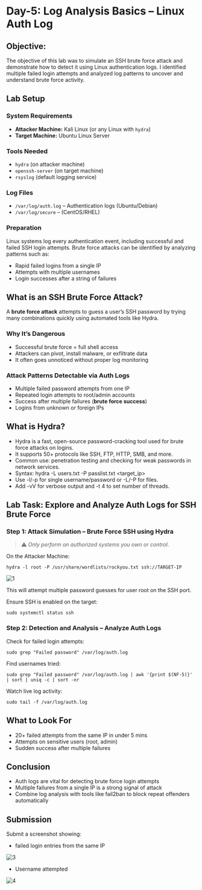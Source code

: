 # Day-5: Log Analysis Basics – Linux Auth Log

## Objective: 
The objective of this lab was to simulate an SSH brute force attack and demonstrate how to detect it using Linux authentication logs. I identified multiple failed login attempts and analyzed log patterns to uncover and understand brute force activity.

## Lab Setup
### System Requirements
- **Attacker Machine:** Kali Linux (or any Linux with `hydra`)
- **Target Machine:** Ubuntu Linux Server
  
### Tools Needed
- `hydra` (on attacker machine)
- `openssh-server` (on target machine)
- `rsyslog` (default logging service)
### Log Files
- `/var/log/auth.log` – Authentication logs (Ubuntu/Debian)
- `/var/log/secure` – (CentOS/RHEL)

### Preparation
Linux systems log every authentication event, including successful and failed SSH login attempts. Brute force attacks can be identified by analyzing patterns such as:

- Rapid failed logins from a single IP
- Attempts with multiple usernames
- Login successes after a string of failures

## What is an SSH Brute Force Attack?
A **brute force attack** attempts to guess a user’s SSH password by trying many combinations quickly using automated tools like Hydra.

### Why It’s Dangerous
- Successful brute force = full shell access
- Attackers can pivot, install malware, or exfiltrate data
- It often goes unnoticed without proper log monitoring

### Attack Patterns Detectable via Auth Logs

- Multiple failed password attempts from one IP
- Repeated login attempts to root/admin accounts
- Success after multiple failures (**brute force success**)
- Logins from unknown or foreign IPs

## What is Hydra?

- Hydra is a fast, open-source password-cracking tool used for brute force attacks on logins.
- It supports 50+ protocols like SSH, FTP, HTTP, SMB, and more.
- Common use: penetration testing and checking for weak passwords in network services.
- Syntax: hydra -L users.txt -P passlist.txt <target_ip> <protocol>
- Use -l/-p for single username/password or -L/-P for files.
- Add -vV for verbose output and -t 4 to set number of threads.

## Lab Task: Explore and Analyze Auth Logs for SSH Brute Force

### Step 1: Attack Simulation – Brute Force SSH using Hydra
> ⚠️ *Only perform on authorized systems you own or control*.

On the Attacker Machine:

    hydra -l root -P /usr/share/wordlists/rockyou.txt ssh://TARGET-IP

![1](https://github.com/user-attachments/assets/68ba15ec-7646-4660-a2f1-e01905dcd33d)

This will attempt multiple password guesses for user root on the SSH port.

Ensure SSH is enabled on the target:

    sudo systemctl status ssh
### Step 2: Detection and Analysis – Analyze Auth Logs
Check for failed login attempts:

    sudo grep "Failed password" /var/log/auth.log

Find usernames tried:

    sudo grep "Failed password" /var/log/auth.log | awk '{print $(NF-5)}' | sort | uniq -c | sort -nr

Watch live log activity:

    sudo tail -f /var/log/auth.log
## What to Look For
- 20+ failed attempts from the same IP in under 5 mins
- Attempts on sensitive users (root, admin)
- Sudden success after multiple failures

## Conclusion
- Auth logs are vital for detecting brute force login attempts
- Multiple failures from a single IP is a strong signal of attack
- Combine log analysis with tools like fail2ban to block repeat offenders automatically

## Submission
Submit a screenshot showing:

 - failed login entries from the same IP

![3  ](https://github.com/user-attachments/assets/aa2c7a3a-b379-4a5c-8ec1-55499d3bf77b)
   
 - Username attempted
   
![4  ](https://github.com/user-attachments/assets/9199457c-3476-41aa-b5c2-ddf6b9ad0118)

